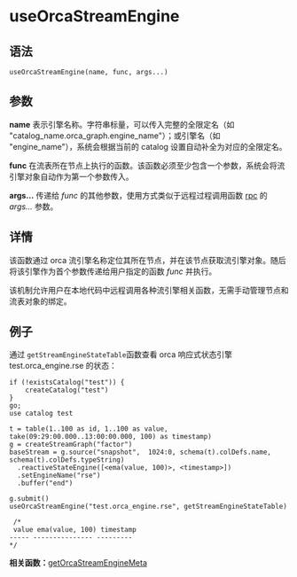 # useOrcaStreamEngine

## 语法

`useOrcaStreamEngine(name, func, args...)`

## 参数

**name** 表示引擎名称。字符串标量，可以传入完整的全限定名（如
"catalog\_name.orca\_graph.engine\_name"）；或引擎名（如 "engine\_name"），系统会根据当前的 catalog
设置自动补全为对应的全限定名。

**func** 在流表所在节点上执行的函数。该函数必须至少包含一个参数，系统会将流引擎对象自动作为第一个参数传入。

**args…** 传递给 *func* 的其他参数，使用方式类似于远程过程调用函数 [rpc](../r/rpc.md) 的 *args…* 参数。

## 详情

该函数通过 orca 流引擎名称定位其所在节点，并在该节点获取流引擎对象。随后将该引擎作为首个参数传递给用户指定的函数 *func* 并执行。

该机制允许用户在本地代码中远程调用各种流引擎相关函数，无需手动管理节点和流表对象的绑定。

## 例子

通过 `getStreamEngineStateTable`函数查看 orca 响应式状态引擎 test.orca\_engine.rse
的状态：

```
if (!existsCatalog("test")) {
	createCatalog("test")
}
go;
use catalog test

t = table(1..100 as id, 1..100 as value, take(09:29:00.000..13:00:00.000, 100) as timestamp)
g = createStreamGraph("factor")
baseStream = g.source("snapshot",  1024:0, schema(t).colDefs.name, schema(t).colDefs.typeString)
  .reactiveStateEngine([<ema(value, 100)>, <timestamp>])
  .setEngineName("rse")
  .buffer("end")

g.submit()
useOrcaStreamEngine("test.orca_engine.rse", getStreamEngineStateTable)

 /*
 value ema(value, 100) timestamp
----- --------------- ---------
*/
```

**相关函数：**[getOrcaStreamEngineMeta](../g/getOrcaStreamEngineMeta.md)

